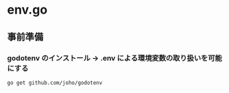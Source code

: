 # env.go

## 事前準備

### godotenv のインストール -> .env による環境変数の取り扱いを可能にする
```
go get github.com/joho/godotenv
```
